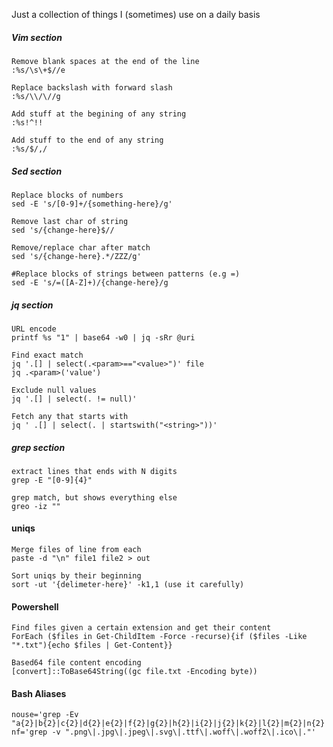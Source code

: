 
Just a collection of things I (sometimes) use on a daily basis

##### Vim section
    Remove blank spaces at the end of the line
    :%s/\s\+$//e
    
    Replace backslash with forward slash
    :%s/\\/\//g

    Add stuff at the begining of any string
    :%s!^!!

    Add stuff to the end of any string
    :%s/$/,/
##### Sed section
    Replace blocks of numbers
    sed -E 's/[0-9]+/{something-here}/g'
    
    Remove last char of string
    sed 's/{change-here}$//
    
    Remove/replace char after match
    sed 's/{change-here}.*/ZZZ/g'

    #Replace blocks of strings between patterns (e.g =)
    sed -E 's/=([A-Z]+)/{change-here}/g

##### jq section
    URL encode
    printf %s "1" | base64 -w0 | jq -sRr @uri

    Find exact match
    jq '.[] | select(.<param>=="<value>")' file
    jq .<param>('value')
    
    Exclude null values
    jq '.[] | select(. != null)'

    Fetch any that starts with
    jq ' .[] | select(. | startswith("<string>"))'

##### grep section
    extract lines that ends with N digits
    grep -E "[0-9]{4}"

    grep match, but shows everything else
    greo -iz ""


#### uniqs
    Merge files of line from each
    paste -d "\n" file1 file2 > out

    Sort uniqs by their beginning
    sort -ut '{delimeter-here}' -k1,1 (use it carefully)

#### Powershell
    Find files given a certain extension and get their content
    ForEach ($files in Get-ChildItem -Force -recurse){if ($files -Like "*.txt"){echo $files | Get-Content}}

    Based64 file content encoding
    [convert]::ToBase64String((gc file.txt -Encoding byte))
#### Bash Aliases
    nouse='grep -Ev "a{2}|b{2}|c{2}|d{2}|e{2}|f{2}|g{2}|h{2}|i{2}|j{2}|k{2}|l{2}|m{2}|n{2}|o{2}|p{2}|q{2}|r{2}|s{2}|t{2}|u{2}|v{2}|w{2}|x{2}|y{2}|z{2}"'
    nf='grep -v ".png\|.jpg\|.jpeg\|.svg\|.ttf\|.woff\|.woff2\|.ico\|."'
